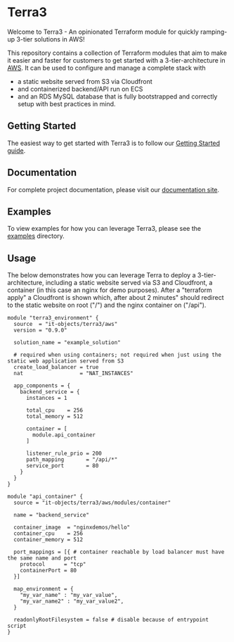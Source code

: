# Terra3

Welcome to Terra3 - An opinionated Terraform module for quickly ramping-up 3-tier solutions in AWS!

This repository contains a collection of Terraform modules that aim to make it easier and faster for customers to get started with a 3-tier-architecture in [AWS](https://aws.amazon.com/). It can be used to configure and manage a complete stack with
* a static website served from S3 via Cloudfront
* and containerized backend/API run on ECS
* and an RDS MySQL database
that is fully bootstrapped and correctly setup with best practices in mind.

## Getting Started

The easiest way to get started with Terra3 is to follow our [Getting Started guide](https://terra3.io/latest/getting-started/).

## Documentation

For complete project documentation, please visit our [documentation site](https://terra3.io/).

## Examples

To view examples for how you can leverage Terra3, please see the [examples](https://github.com/it-objects/terraform-aws-terra3/tree/main/examples) directory.

## Usage

The below demonstrates how you can leverage Terra to deploy a 3-tier-architecture, including a static website served via S3 and Cloudfront, a container (in this case an nginx for demo purposes). After a "terraform apply" a Cloudfront is shown which, after about 2 minutes" should redirect to the static website on root ("/") and the nginx container on ("/api").

```hcl
module "terra3_environment" {
  source  = "it-objects/terra3/aws"
  version = "0.9.0"

  solution_name = "example_solution"

  # required when using containers; not required when just using the static web application served from S3
  create_load_balancer = true
  nat                  = "NAT_INSTANCES"

  app_components = {
    backend_service = {
      instances = 1

      total_cpu    = 256
      total_memory = 512

      container = [
        module.api_container
      ]

      listener_rule_prio = 200
      path_mapping       = "/api/*"
      service_port       = 80
    }
  }
}

module "api_container" {
  source = "it-objects/terra3/aws/modules/container"

  name = "backend_service"

  container_image  = "nginxdemos/hello"
  container_cpu    = 256
  container_memory = 512

  port_mappings = [{ # container reachable by load balancer must have the same name and port
    protocol      = "tcp"
    containerPort = 80
  }]

  map_environment = {
    "my_var_name" : "my_var_value",
    "my_var_name2" : "my_var_value2",
  }

  readonlyRootFilesystem = false # disable because of entrypoint script
}
```
